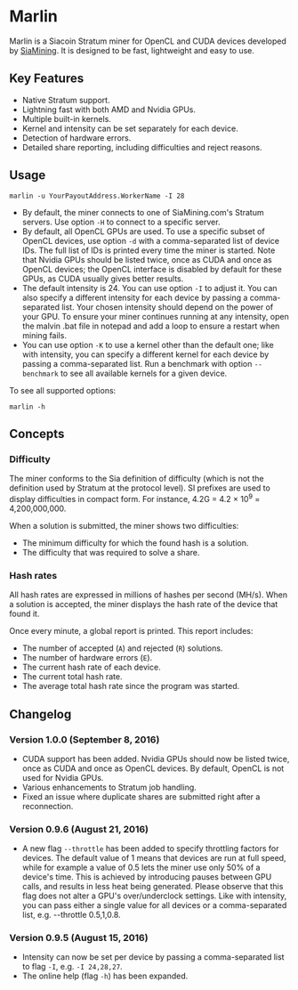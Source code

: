 Marlin
======

Marlin is a Siacoin Stratum miner for OpenCL and CUDA devices developed by [SiaMining](https://siamining.com). It is designed to be fast, lightweight and easy to use.

## Key Features

* Native Stratum support.
* Lightning fast with both AMD and Nvidia GPUs.
* Multiple built-in kernels.
* Kernel and intensity can be set separately for each device.
* Detection of hardware errors.
* Detailed share reporting, including difficulties and reject reasons.

## Usage

```
marlin -u YourPayoutAddress.WorkerName -I 28
```

* By default, the miner connects to one of SiaMining.com's Stratum servers. Use option `-H` to connect to a specific server.
* By default, all OpenCL GPUs are used. To use a specific subset of OpenCL devices, use option `-d` with a comma-separated list of device IDs. The full list of IDs is printed every time the miner is started. Note that Nvidia GPUs should be listed twice, once as CUDA and once as OpenCL devices; the OpenCL interface is disabled by default for these GPUs, as CUDA usually gives better results.
* The default intensity is 24. You can use option `-I` to adjust it. You can also specify a different intensity for each device by passing a comma-separated list. Your chosen intensity should depend on the power of your GPU. To ensure your miner continues running at any intensity, open the malvin .bat file in notepad and add a loop to ensure a restart when mining fails.
* You can use option `-K` to use a kernel other than the default one; like with intensity, you can specify a different kernel for each device by passing a comma-separated list. Run a benchmark with option `--benchmark` to see all available kernels for a given device.

To see all supported options:

```
marlin -h
```

## Concepts

### Difficulty

The miner conforms to the Sia definition of difficulty (which is not the definition used by Stratum at the protocol level). SI prefixes are used to display difficulties in compact form. For instance, 4.2G = 4.2 × 10<sup>9</sup> = 4,200,000,000.

When a solution is submitted, the miner shows two difficulties:

* The minimum difficulty for which the found hash is a solution.
* The difficulty that was required to solve a share.

### Hash rates

All hash rates are expressed in millions of hashes per second (MH/s). When a solution is accepted, the miner displays the hash rate of the device that found it.

Once every minute, a global report is printed. This report includes:

* The number of accepted (`A`) and rejected (`R`) solutions.
* The number of hardware errors (`E`).
* The current hash rate of each device.
* The current total hash rate.
* The average total hash rate since the program was started.

## Changelog

### Version 1.0.0 (September 8, 2016)

* CUDA support has been added. Nvidia GPUs should now be listed twice, once as CUDA and once as OpenCL devices. By default, OpenCL is not used for Nvidia GPUs.
* Various enhancements to Stratum job handling.
* Fixed an issue where duplicate shares are submitted right after a reconnection.

### Version 0.9.6 (August 21, 2016)

* A new flag `--throttle` has been added to specify throttling factors for devices. The default value of 1 means that devices are run at full speed, while for example a value of 0.5 lets the miner use only 50% of a device's time. This is achieved by introducing pauses between GPU calls, and results in less heat being generated. Please observe that this flag does not alter a GPU's over/underclock settings. Like with intensity, you can pass either a single value for all devices or a comma-separated list, e.g. --throttle 0.5,1,0.8.

### Version 0.9.5 (August 15, 2016)

* Intensity can now be set per device by passing a comma-separated list to flag `-I`, e.g. `-I 24,28,27`.
* The online help (flag `-h`) has been expanded.
